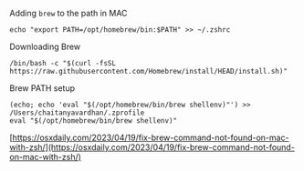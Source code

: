 Adding `brew` to the path in MAC  
```
echo "export PATH=/opt/homebrew/bin:$PATH" >> ~/.zshrc
```  
Downloading Brew  
```
/bin/bash -c "$(curl -fsSL https://raw.githubusercontent.com/Homebrew/install/HEAD/install.sh)"

```  
Brew PATH setup  
```
(echo; echo 'eval "$(/opt/homebrew/bin/brew shellenv)"') >> /Users/chaitanyavardhan/.zprofile
eval "$(/opt/homebrew/bin/brew shellenv)"
```  
[https://osxdaily.com/2023/04/19/fix-brew-command-not-found-on-mac-with-zsh/](https://osxdaily.com/2023/04/19/fix-brew-command-not-found-on-mac-with-zsh/)